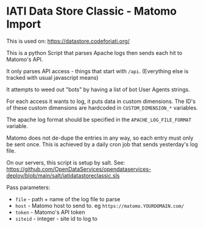 # IATI Data Store Classic - Matomo Import

This is used on: https://datastore.codeforiati.org/

This is a python Script that parses Apache logs then sends each hit to Matomo's API.

It only parses API access - things that start with `/api`.
(Everything else is tracked with usual javascript means)

It attempts to weed out "bots" by having a list of bot User Agents strings.

For each access it wants to log, it puts data in custom dimensions.
The ID's of these custom dimensions are hardcoded in `CUSTOM_DIMENSION_*` variables.

The apache log format should be specified in the `APACHE_LOG_FILE_FORMAT` variable.

Matomo does not de-dupe the entries in any way, so each entry must only be sent once.
This is achieved by a daily cron job that sends yesterday's log file.

On our servers, this script is setup by salt. See: https://github.com/OpenDataServices/opendataservices-deploy/blob/main/salt/iatidatastoreclassic.sls

Pass parameters:
  * `file` - path + name of the log file to parse
  * `host` - Matomo host to send to. eg `https://matomo.YOURDOMAIN.com/`
  * `token` - Matomo's API token
  * `siteid` - integer - site id to log to

